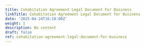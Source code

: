```yaml
---
title: Cohabitation Agreement Legal Document For Business
linkTitle: Cohabitation Agreement Legal Document for Business
date: '2025-04-24T16:18:00Z'
weight: 1
description: No content
draft: false
ref: cohabitation-agreement-legal-document-for-business
---
```


